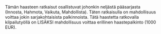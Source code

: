 Tämän haasteen ratkaisut osallistuvat johonkin neljästä pääsarjasta (Innosta,
Hahmota, Vaikuta, Mahdollista). Täten ratkaisulla on mahdollisuus voittaa
jokin sarjakohtaisista palkinnoista. Tätä haastetta ratkovalla kilpailutyöllä
on LISÄKSI mahdollisuus voittaa erillinen haastepalkinto (1000 EUR).
